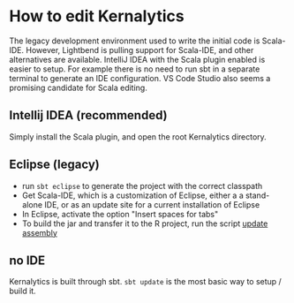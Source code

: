 # How to edit Kernalytics

The legacy development environment used to write the initial code is Scala-IDE. However, Lightbend is pulling support for Scala-IDE, and other alternatives are available. IntelliJ IDEA with the Scala plugin enabled is easier to setup. For example there is no need to run sbt in a separate terminal to generate an IDE configuration. VS Code Studio also seems a promising candidate for Scala editing.

## Intellij IDEA (recommended)

Simply install the Scala plugin, and open the root Kernalytics directory.

## Eclipse (legacy)

- run `sbt eclipse` to generate the project with the correct classpath
- Get Scala-IDE, which is a customization of Eclipse, either a a stand-alone IDE, or as an update site for a current installation of Eclipse
- In Eclipse, activate the option "Insert spaces for tabs"
- To build the jar and transfer it to the R project, run the script [update assembly](/updateAssembly.sh)

## no IDE

Kernalytics is built through sbt. `sbt update` is the most basic way to setup / build it.
